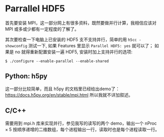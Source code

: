 # Parrallel HDF5

首先要安装 MPI，这一部分网上有很多资料，既然要做并行计算，我相信应该对 MPI 或多或少都有一定程度的了解了。

其次要检查一下电脑上已安装的 HDF5 支不支持并行，简单的用 `h5cc -showconfig` 测试一下, 如果 Features 里显示 `Parallel HDF5: yes` 就可以了； 如果是 no 就得重新配置安装一遍 HDF5, 安装时加上支持并行的选项:

``` shell
$ ./configure --enable-parallel --enable-shared
```

## Python: h5py

这一部分比较简单，而且 h5py 的文档里已经给出demo了： https://docs.h5py.org/en/stable/mpi.html 所以我就不详加叙述。

## C/C++

需要用到 mpi.h 库来实现并行，参见我写的读写的两个 demo，输出一个 $\text{nProc}\times5$ 按顺序递增的二维数组，每个进程输出一行，读取时也是每个进程读取一行。

